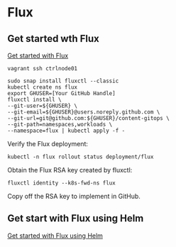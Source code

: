 # Flux

## Get started wth Flux

[Get started with Flux](https://docs.fluxcd.io/en/latest/tutorials/get-started.html)

```
vagrant ssh ctrlnode01
```

```
sudo snap install fluxctl --classic
kubectl create ns flux
export GHUSER=[Your GitHub Handle]
fluxctl install \
--git-user=${GHUSER} \
--git-email=${GHUSER}@users.noreply.github.com \
--git-url=git@github.com:${GHUSER}/content-gitops \
--git-path=namespaces,workloads \
--namespace=flux | kubectl apply -f -
```

Verify the Flux deployment:

```
kubectl -n flux rollout status deployment/flux
```

Obtain the Flux RSA key created by fluxctl:

```
fluxctl identity --k8s-fwd-ns flux
```

Copy off the RSA key to implement in GitHub.

## Get start with Flux using Helm

[Get started with Flux using Helm](https://docs.fluxcd.io/en/latest/tutorials/get-started-helm.html)

